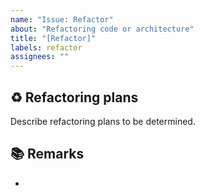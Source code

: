 ```yaml
---
name: "Issue: Refactor"
about: "Refactoring code or architecture"
title: "[Refactor]"
labels: refactor
assignees: ""
---
```


## ♻️ Refactoring plans

Describe refactoring plans to be determined.

## 📚 Remarks

- 
